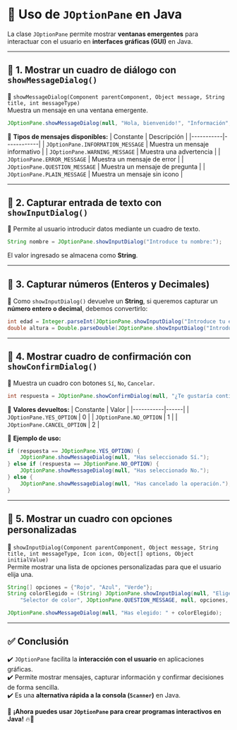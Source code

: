 # 📌 **Uso de `JOptionPane` en Java**
La clase `JOptionPane` permite mostrar **ventanas emergentes** para interactuar con el usuario en **interfaces gráficas (GUI)** en Java.

---

## **🔹 1. Mostrar un cuadro de diálogo con `showMessageDialog()`**
📌 `showMessageDialog(Component parentComponent, Object message, String title, int messageType)`  
Muestra un mensaje en una ventana emergente.  

```java
JOptionPane.showMessageDialog(null, "Hola, bienvenido!", "Información", JOptionPane.INFORMATION_MESSAGE);
```
📌 **Tipos de mensajes disponibles:**
| Constante | Descripción |
|-----------|------------|
| `JOptionPane.INFORMATION_MESSAGE` | Muestra un mensaje informativo |
| `JOptionPane.WARNING_MESSAGE` | Muestra una advertencia |
| `JOptionPane.ERROR_MESSAGE` | Muestra un mensaje de error |
| `JOptionPane.QUESTION_MESSAGE` | Muestra un mensaje de pregunta |
| `JOptionPane.PLAIN_MESSAGE` | Muestra un mensaje sin icono |

---

## **🔹 2. Capturar entrada de texto con `showInputDialog()`**
📌 Permite al usuario introducir datos mediante un cuadro de texto.
```java
String nombre = JOptionPane.showInputDialog("Introduce tu nombre:");
```
El valor ingresado se almacena como **String**.

---

## **🔹 3. Capturar números (Enteros y Decimales)**
📌 Como `showInputDialog()` devuelve un **String**, si queremos capturar un **número entero o decimal**, debemos convertirlo:
```java
int edad = Integer.parseInt(JOptionPane.showInputDialog("Introduce tu edad:"));
double altura = Double.parseDouble(JOptionPane.showInputDialog("Introduce tu altura en metros:"));
```

---

## **🔹 4. Mostrar cuadro de confirmación con `showConfirmDialog()`**
📌 Muestra un cuadro con botones `Sí`, `No`, `Cancelar`.
```java
int respuesta = JOptionPane.showConfirmDialog(null, "¿Te gustaría continuar?", "Confirmación", JOptionPane.YES_NO_CANCEL_OPTION);
```
📌 **Valores devueltos:**
| Constante | Valor |
|-----------|------|
| `JOptionPane.YES_OPTION` | 0 |
| `JOptionPane.NO_OPTION` | 1 |
| `JOptionPane.CANCEL_OPTION` | 2 |

📌 **Ejemplo de uso:**
```java
if (respuesta == JOptionPane.YES_OPTION) {
    JOptionPane.showMessageDialog(null, "Has seleccionado Sí.");
} else if (respuesta == JOptionPane.NO_OPTION) {
    JOptionPane.showMessageDialog(null, "Has seleccionado No.");
} else {
    JOptionPane.showMessageDialog(null, "Has cancelado la operación.");
}
```

---

## **🔹 5. Mostrar un cuadro con opciones personalizadas**
📌 `showInputDialog(Component parentComponent, Object message, String title, int messageType, Icon icon, Object[] options, Object initialValue)`  
Permite mostrar una lista de opciones personalizadas para que el usuario elija una.

```java
String[] opciones = {"Rojo", "Azul", "Verde"};
String colorElegido = (String) JOptionPane.showInputDialog(null, "Elige un color:", 
    "Selector de color", JOptionPane.QUESTION_MESSAGE, null, opciones, opciones[0]);

JOptionPane.showMessageDialog(null, "Has elegido: " + colorElegido);
```

---

## ✅ **Conclusión**
✔️ `JOptionPane` facilita la **interacción con el usuario** en aplicaciones gráficas.  
✔️ Permite mostrar mensajes, capturar información y confirmar decisiones de forma sencilla.  
✔️ Es una **alternativa rápida a la consola (`Scanner`)** en Java.  

🚀 **¡Ahora puedes usar `JOptionPane` para crear programas interactivos en Java!** 🔥🎯
